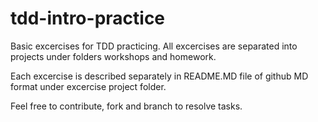 # tdd-intro-practice

Basic excercises for TDD practicing. All excercises are separated into projects under folders workshops and homework.

Each excercise is described separately in README.MD file of github MD format under excercise project folder.

Feel free to contribute, fork and branch to resolve tasks.
